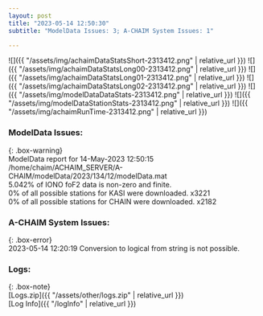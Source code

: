 ```yaml
---
layout: post
title: "2023-05-14 12:50:30"
subtitle: "ModelData Issues: 3; A-CHAIM System Issues: 1"

---
```


![]({{ "/assets/img/achaimDataStatsShort-2313412.png" | relative_url }})
![]({{ "/assets/img/achaimDataStatsLong00-2313412.png" | relative_url }})
![]({{ "/assets/img/achaimDataStatsLong01-2313412.png" | relative_url }})
![]({{ "/assets/img/achaimDataStatsLong02-2313412.png" | relative_url }})
![]({{ "/assets/img/modelDataDataStats-2313412.png" | relative_url }})
![]({{ "/assets/img/modelDataStationStats-2313412.png" | relative_url }})
![]({{ "/assets/img/achaimRunTime-2313412.png" | relative_url }})


### ModelData Issues:  
  
{: .box-warning}  
 ModelData report for 14-May-2023 12:50:15   
 /home/chaim/ACHAIM_SERVER/A-CHAIM/modelData/2023/134/12/modelData.mat   
 5.042% of IONO foF2 data is non-zero and finite.   
 0% of all possible stations for KASI were downloaded. x3221   
 0% of all possible stations for CHAIN were downloaded. x2182   
  
### A-CHAIM System Issues:  
  
{: .box-error}  
2023-05-14 12:20:19 Conversion to logical from string is not possible.  

### Logs:  
  
{: .box-note}  
[Logs.zip]({{ "/assets/other/logs.zip" | relative_url }})  
[Log Info]({{ "/logInfo" | relative_url }})  
